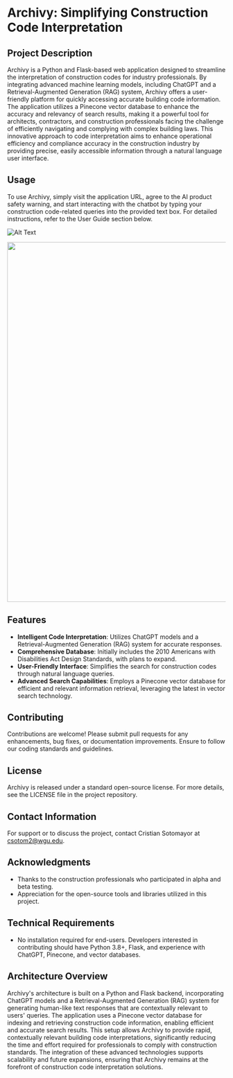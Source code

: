 # Archivy: Simplifying Construction Code Interpretation

## Project Description
Archivy is a Python and Flask-based web application designed to streamline the interpretation of construction codes for industry professionals. By integrating advanced machine learning models, including ChatGPT and a Retrieval-Augmented Generation (RAG) system, Archivy offers a user-friendly platform for quickly accessing accurate building code information. The application utilizes a Pinecone vector database to enhance the accuracy and relevancy of search results, making it a powerful tool for architects, contractors, and construction professionals facing the challenge of efficiently navigating and complying with complex building laws. This innovative approach to code interpretation aims to enhance operational efficiency and compliance accuracy in the construction industry by providing precise, easily accessible information through a natural language user interface.

## Usage
To use Archivy, simply visit the application URL, agree to the AI product safety warning, and start interacting with the chatbot by typing your construction code-related queries into the provided text box. For detailed instructions, refer to the User Guide section below.

![Alt Text]()

<img src="https://media.giphy.com/media/QY31wTPrOP7dB73sDL/giphy.gif" width="830" />


## Features
- **Intelligent Code Interpretation**: Utilizes ChatGPT models and a Retrieval-Augmented Generation (RAG) system for accurate responses.
- **Comprehensive Database**: Initially includes the 2010 Americans with Disabilities Act Design Standards, with plans to expand.
- **User-Friendly Interface**: Simplifies the search for construction codes through natural language queries.
- **Advanced Search Capabilities**: Employs a Pinecone vector database for efficient and relevant information retrieval, leveraging the latest in vector search technology.

## Contributing
Contributions are welcome! Please submit pull requests for any enhancements, bug fixes, or documentation improvements. Ensure to follow our coding standards and guidelines.

## License
Archivy is released under a standard open-source license. For more details, see the LICENSE file in the project repository.

## Contact Information
For support or to discuss the project, contact Cristian Sotomayor at csotom2@wgu.edu.

## Acknowledgments
- Thanks to the construction professionals who participated in alpha and beta testing.
- Appreciation for the open-source tools and libraries utilized in this project.

## Technical Requirements
- No installation required for end-users. Developers interested in contributing should have Python 3.8+, Flask, and experience with ChatGPT, Pinecone, and vector databases.

## Architecture Overview
Archivy's architecture is built on a Python and Flask backend, incorporating ChatGPT models and a Retrieval-Augmented Generation (RAG) system for generating human-like text responses that are contextually relevant to users' queries. The application uses a Pinecone vector database for indexing and retrieving construction code information, enabling efficient and accurate search results. This setup allows Archivy to provide rapid, contextually relevant building code interpretations, significantly reducing the time and effort required for professionals to comply with construction standards. The integration of these advanced technologies supports scalability and future expansions, ensuring that Archivy remains at the forefront of construction code interpretation solutions.
